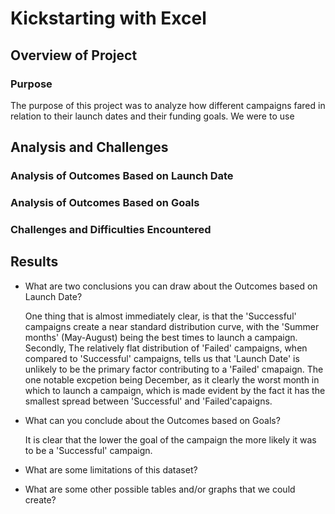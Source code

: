 # Kickstarting with Excel

## Overview of Project
 
### Purpose
The purpose of this project was to analyze how different campaigns fared in relation to their launch dates
and their funding goals. We were to use 

## Analysis and Challenges


### Analysis of Outcomes Based on Launch Date

### Analysis of Outcomes Based on Goals

### Challenges and Difficulties Encountered

## Results

- What are two conclusions you can draw about the Outcomes based on Launch Date?
  
  One thing that is almost immediately clear, is that the 'Successful' campaigns create a near standard distribution curve, 
  with the 'Summer months' (May-August) being the best times to launch a campaign.   Secondly, The relatively flat distribution of
  'Failed' campaigns,  when compared to 'Successful' campaigns, tells us that 'Launch Date' is unlikely to be the primary 
  factor contributing to a 'Failed' cmapaign. The one notable excpetion being December, as it clearly the worst month in which to 
  launch a campaign, which is made evident by the fact it has the smallest spread between 'Successful' and 'Failed'capaigns.
  
- What can you conclude about the Outcomes based on Goals?

  It is clear that the lower the goal of the campaign the more likely it was to be a 'Successful' campaign. 

- What are some limitations of this dataset?

- What are some other possible tables and/or graphs that we could create?
